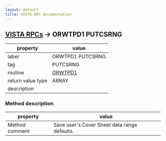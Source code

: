 ```yaml
---
layout: default
title: VISTA RPC documentation
---
```




## [VISTA RPCs](TableOfContent.md) &#8594; ORWTPD1 PUTCSRNG 

 property | value 
--- | --- 
 label | ORWTPD1 PUTCSRNG
 tag | PUTCSRNG
 routine | [ORWTPD1](http://code.osehra.org/dox/Routine_ORWTPD1_source.html)
 return value type | ARRAY
 description | 


### Method description

 property | value 
--- | --- 
 Method comment | Save user's Cover Sheet data range defaults.